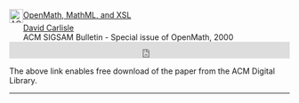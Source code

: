 
<!-- ACM DL Article: OpenMath, MathML, and XSL -->
<div class="acmdlitem" id="item362011"><img
src="//dl.acm.org/images/oa.gif" width="25" height="25" border="0"
alt="ACM DL Author-ize service" style="vertical-align:middle"/><a
href="https://dl.acm.org/authorize?N42868" title="OpenMath, MathML,
and XSL">OpenMath, MathML, and XSL</a><div style="margin-left:25px"><a
href="http://dl.acm.org/author_page.cfm?id=81100430209" >David
Carlisle</a><br />ACM SIGSAM Bulletin - Special issue of OpenMath,
2000</div></div>
<!-- ACM DL Bibliometrics: OpenMath, MathML, and XSL-->
<div class="acmdlstat" id ="stats362011"><iframe
src="https://dl.acm.org/authorizestats?N42868" width="100%"
height="30" scrolling="no" frameborder="0">frames are not
supported</iframe></div>



The above link enables free download of the paper from the ACM Digital Library.



***

